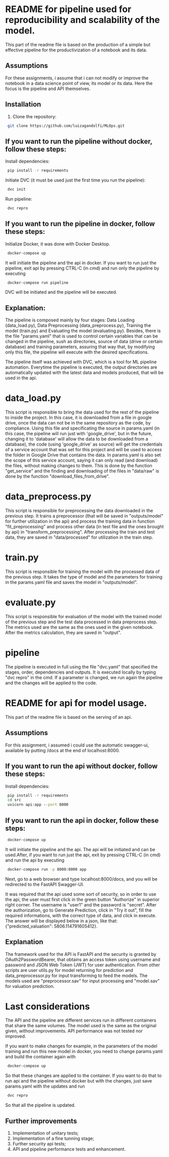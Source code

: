 # README for pipeline used for reproducibility and scalability of the model.
This part of the readme file is based on the production of a simple but effective pipeline for the productivization of a notebook and its data.

## Assumptions
For these assignments, i assume that i can not modify or improve the notebook in a data science point of view, its model or its data. Here the focus is the pipeline and API themselves.

## Installation
1. Clone the repository:
```bash
 git clone https://github.com/luizagandolfi/MLOps.git
```
## If you want to run the pipeline without docker, follow these steps:
Install dependencies:
```cmd
 pip install -r requirements
 ```
Initiate DVC (it must be used just the first time you run the pipeline):
```cmd
 dvc init
 ```

Run pipeline:
```cmd
 dvc repro
 ```

## If you want to run the pipeline in docker, follow these steps:
Initialize Docker, it was done with Docker Desktop.
```cmd
 docker-compose up
```
It will initiate the pipeline and the api in docker. If you want to run just the pipeline, exit api by pressing CTRL-C (in cmd) and run only the pipeline by executing 
```cmd
 docker-compose run pipeline
```
DVC will be initiated and the pipeline will be executed.

 ## Explanation:
 The pipeline is composed mainly by four stages: Data Loading (data_load.py), Data Preprocessing (data_preprocess.py), Training the model (train.py) and Evaluating the model (evaluating.py). Besides, there is the file "params.yaml" that is used to control certain variables that can be changed in the pipeline, sush as directories, source of data (drive or certain database) and training parameters, assuring that way that, by modifying only this file, the pipeline will execute with the desired specifications.

 The pipeline itself was achieved with DVC, which is a tool for ML pipeline automation. Everytime the pipeline is executed, the output directories are automatically updated with the latest data and models produced, that will be used in the api.

 # data_load.py
 This script is responsible to bring the data used for the rest of the pipeline to inside the project. In this case, it is downloaded from a file in google drive, once the data can not be in the same repository as the code, by compliance. Using this file and specificating the source in params.yaml (in this case, the pipeline will run just with 'google_drive', but in the future, changing it to 'database' will allow the data to be downloaded from a database), the code (using 'google_drive' as source) will get the credentials of a service account that was set for this project and will be used to access the folder in Google Drive that contains the data. In params.yaml is also set the scope of this service account, saying it can only read (and download) the files, without making changes to them. This is done by the function "get_service" and the finding and downloading of the files in "data/raw" is done by the function "download_files_from_drive".

 # data_preprocess.py
 This script is responsible for preprocessing the data downloaded in the previous step. It trains a preprocessor (that will be saved in "outputs/model" for further utilization in the api) and process the training data in function "fit_preprocessing" and process other data (in test file and the ones brought by api) in "transform_preprocessing". After processing the train and test data, they are saved in "data/processed" for utilization in the train step.

 # train.py
 This script is responsible for training the model with the processed data of the previous step. It takes the type of model and the parameters for training in the params.yaml file and saves the model in "outputs/model".

 # evaluate.py
 This script is responsible for evaluation of the model with the trained model of the previous step and the test data processed in data preprocess step. The metrics used are the same as the ones used in the given notebook. After the metrics calculation, they are saved in "output".

 # pipeline
 The pipeline is executed in full using the file "dvc.yaml" that specified the stages, order, dependencies and outputs. It is executed locally by typing "dvc repro" in the cmd. If a parameter is changed, we run again the pipeline and the changes will be applied to the code.


# README for api for model usage.
This part of the readme file is based on the serving of an api.

## Assumptions
For this assignment, i assumed i could use the automatic swagger-ui, available by putting /docs at the end of localhost:8000.

## If you want to run the api without docker, follow these steps:
Install dependencies:
```cmd
 pip install -r requirements
 cd src
 uvicorn api:app --port 8000
 ```
## If you want to run the api in docker, follow these steps:
```cmd
 docker-compose up
```
It will initiate the pipeline and the api. The api will be initiated and can be used.After, if you want to run just the api, exit by pressing CTRL-C (in cmd) and run the api by executing 
```cmd
 docker-compose run -p 8000:8000 app
```
Next, go to a web browser and type localhost:8000/docs, and you will be redirected to the FastAPI Swagger-UI.

It was required that the api used some sort of security, so in order to use the api, the user must first click in the green button "Authorize" in superior right corner. The username is "user1" and the password is "secret". After the authorization, go to Generate Prediction, click in "Try it out", fill the required informations, with the correct type of data, and click in execute. The answer will be displayed below in a json, like that: {"predicted_valuation": 5806.114791605412}.

## Explanation

The framework used for the API is FastAPI and the security is granted by OAuth2PasswordBearer, that obtains an access token using username and password and JSON Web Token (JWT) for user authentication. From other scripts are user utils.py for model returning for prediction and data_preprocessor.py for input transforming to feed the models. The models used are "preprocessor.sav" for input processing and "model.sav" for valuation prediction.

# Last considerations
The API and the pipeline are different services run in different containers that share the same volumes.
The model used is the same as the original given, without improvements.
API performance was not tested nor improved.

If you want to make changes for example, in the parameters of the model training and run this new model in docker, you need to change params.yaml and build the container again with
```cmd
 docker-compose up
```
So that these changes are applied to the container. If you want to do that to run api and the pipeline without docker but with the changes, just save params.yaml with the updates and run
```cmd
 dvc repro
 ```
So that all the pipeline is updated.

## Further improvements
1. Implementation of unitary tests;
2. Implementation of a fine tunning stage;
3. Further security api tests;
4. API and pipeline performance tests and enhancement.
